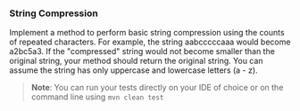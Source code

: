 ### String Compression

Implement a method to perform basic string compression using the counts
of repeated characters. For example, the string aabcccccaaa would become a2bc5a3. If the
"compressed" string would not become smaller than the original string, your method should return
the original string. You can assume the string has only uppercase and lowercase letters (a - z).

> **Note**: You can run your tests directly on your IDE of choice or on the command line using `mvn clean test`
